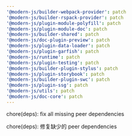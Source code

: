 ```yaml
---
'@modern-js/builder-webpack-provider': patch
'@modern-js/builder-rspack-provider': patch
'@modern-js/plugin-module-polyfill': patch
'@modern-js/plugin-module-doc': patch
'@modern-js/builder-shared': patch
'@modern-js/doc-plugin-preview': patch
'@modern-js/plugin-data-loader': patch
'@modern-js/plugin-garfish': patch
'@modern-js/runtime': patch
'@modern-js/plugin-testing': patch
'@modern-js/builder-plugin-stylus': patch
'@modern-js/plugin-storybook': patch
'@modern-js/builder-plugin-swc': patch
'@modern-js/plugin-ssg': patch
'@modern-js/utils': patch
'@modern-js/doc-core': patch
---
```


chore(deps): fix all missing peer dependencies

chore(deps): 修复缺少的 peer dependencies
